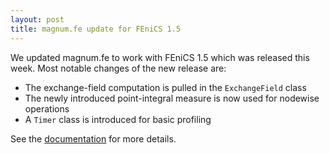 ```yaml
---
layout: post
title: magnum.fe update for FEniCS 1.5
---
```


We updated magnum.fe to work with FEniCS 1.5 which was released this week.
Most notable changes of the new release are:

* The exchange-field computation is pulled in the `ExchangeField` class
* The newly introduced point-integral measure is now used for nodewise operations
* A `Timer` class is introduced for basic profiling

See the [documentation](http://micromagnetics.org/magnum.fe) for more details.
